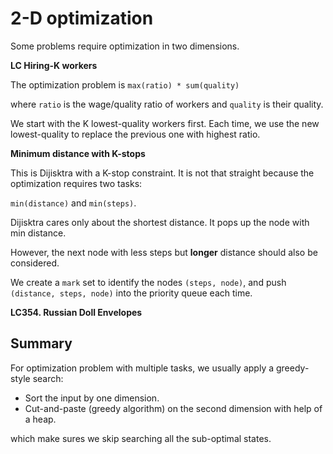 2-D optimization
===

Some problems require optimization in two dimensions.

**LC Hiring-K workers**

The optimization problem is `max(ratio) * sum(quality)` 

where `ratio` is the wage/quality ratio of workers and `quality` is their quality.

We start with the  K lowest-quality workers first. 
Each time, we use the new lowest-quality to replace the previous one with highest ratio.

**Minimum distance with K-stops**

This is Dijisktra with a K-stop constraint. It is not that straight because the optimization requires two tasks:

`min(distance)` and `min(steps)`.

Dijisktra cares only about the shortest distance. It pops up the node with min distance.

However, the next node with less steps but **longer** distance should also be considered.

We create a `mark` set to identify the nodes `(steps, node)`, and push `(distance, steps, node)` into the priority queue each time.

**LC354. Russian Doll Envelopes**

Summary
---
For optimization problem with multiple tasks, we usually apply a greedy-style search:

* Sort the input by one dimension.
* Cut-and-paste (greedy algorithm) on the second dimension with help of a heap.

which make sures we skip searching all the sub-optimal states.

